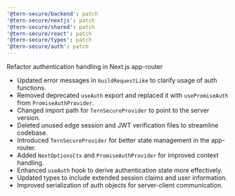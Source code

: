 ```yaml
---
'@tern-secure/backend': patch
'@tern-secure/nextjs': patch
'@tern-secure/shared': patch
'@tern-secure/react': patch
'@tern-secure/types': patch
'@tern-secure/auth': patch
---
```


Refactor authentication handling in Next.js app-router

- Updated error messages in `buildRequestLike` to clarify usage of auth functions.
- Removed deprecated `useAuth` export and replaced it with `usePromiseAuth` from `PromiseAuthProvider`.
- Changed import path for `TernSecureProvider` to point to the server version.
- Deleted unused edge session and JWT verification files to streamline codebase.
- Introduced `TernSecureProvider` for better state management in the app-router.
- Added `NextOptionsCtx` and `PromiseAuthProvider` for improved context handling.
- Enhanced `useAuth` hook to derive authentication state more effectively.
- Updated types to include extended session claims and user information.
- Improved serialization of auth objects for server-client communication.
